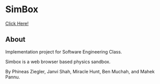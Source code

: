 # SimBox
[Click Here!](https://phinziegler.github.io/SimBox/)

## About
Implementation project for Software Engineering Class.

Simbox is a web browser based physics sandbox. 

By Phineas Ziegler, Janvi Shah, Miracle Hunt, Ben Muchah, and Mahek Pannu.
